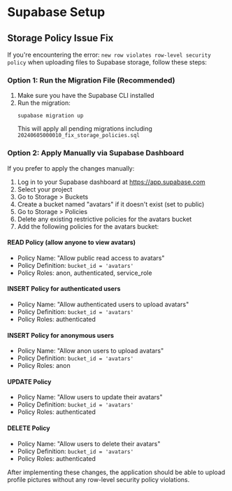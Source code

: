 # Supabase Setup

## Storage Policy Issue Fix

If you're encountering the error: `new row violates row-level security policy` when uploading files to Supabase storage, follow these steps:

### Option 1: Run the Migration File (Recommended)

1. Make sure you have the Supabase CLI installed
2. Run the migration:
   ```
   supabase migration up
   ```
   This will apply all pending migrations including `20240605000010_fix_storage_policies.sql`

### Option 2: Apply Manually via Supabase Dashboard

If you prefer to apply the changes manually:

1. Log in to your Supabase dashboard at https://app.supabase.com
2. Select your project
3. Go to Storage > Buckets
4. Create a bucket named "avatars" if it doesn't exist (set to public)
5. Go to Storage > Policies
6. Delete any existing restrictive policies for the avatars bucket
7. Add the following policies for the avatars bucket:

#### READ Policy (allow anyone to view avatars)
- Policy Name: "Allow public read access to avatars"
- Policy Definition: `bucket_id = 'avatars'`
- Policy Roles: anon, authenticated, service_role

#### INSERT Policy for authenticated users
- Policy Name: "Allow authenticated users to upload avatars"
- Policy Definition: `bucket_id = 'avatars'`
- Policy Roles: authenticated

#### INSERT Policy for anonymous users
- Policy Name: "Allow anon users to upload avatars"
- Policy Definition: `bucket_id = 'avatars'`
- Policy Roles: anon

#### UPDATE Policy
- Policy Name: "Allow users to update their avatars"
- Policy Definition: `bucket_id = 'avatars'`
- Policy Roles: authenticated

#### DELETE Policy
- Policy Name: "Allow users to delete their avatars"
- Policy Definition: `bucket_id = 'avatars'`
- Policy Roles: authenticated

After implementing these changes, the application should be able to upload profile pictures without any row-level security policy violations. 
